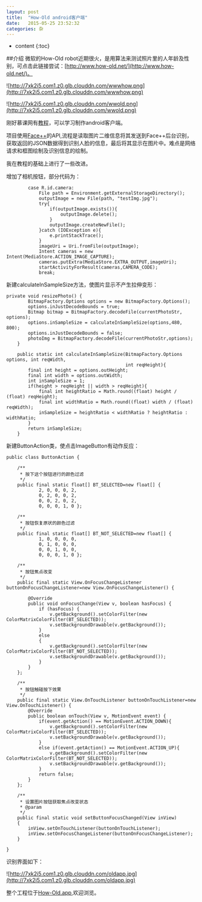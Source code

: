 ```yaml
---
layout: post
title:  "How-Old android客户端"
date:   2015-05-25 23:52:32
categories: 杂
---
```


* content
{:toc}


##介绍
微软的How-Old robot近期很火，是用算法来测试照片里的人年龄及性别，可点击此链接尝试：[http://www.how-old.net/](http://www.how-old.net/)。

![http://7xk2i5.com1.z0.glb.clouddn.com/wwwhow.png](http://7xk2i5.com1.z0.glb.clouddn.com/wwwhow.png)

![http://7xk2i5.com1.z0.glb.clouddn.com/wwold.png](http://7xk2i5.com1.z0.glb.clouddn.com/wwold.png)

刚好慕课网有[教程](http://www.imooc.com/learn/393)，可以学习制作android客户端。

项目使用[Face++](http://www.faceplusplus.com.cn/uc_home/)的API,流程是读取图片二维信息将其发送到Face++后台识别，获取返回的JSON数据得到识别人脸的信息，最后将其显示在图片中。难点是网络请求和框图绘制及识别信息的绘制。

我在教程的基础上进行了一些改进。

增加了相机按钮，部分代码为：


            case R.id.camera:
                File path = Environment.getExternalStorageDirectory();
                outputImage = new File(path, "testImg.jpg");
                try{
                    if(outputImage.exists()){
                        outputImage.delete();
                    }
                    outputImage.createNewFile();
                }catch (IOException e){
                    e.printStackTrace();
                }
                imageUri = Uri.fromFile(outputImage);
                Intent cameras = new Intent(MediaStore.ACTION_IMAGE_CAPTURE);
                cameras.putExtra(MediaStore.EXTRA_OUTPUT,imageUri);
                startActivityForResult(cameras,CAMERA_CODE);
                break;

新建calculateInSampleSize方法，使图片显示不产生拉伸变形：

	private void resizePhoto() {
	        BitmapFactory.Options options = new BitmapFactory.Options();
	        options.inJustDecodeBounds = true;
	        Bitmap bitmap = BitmapFactory.decodeFile(currentPhotoStr, options);
	        options.inSampleSize = calculateInSampleSize(options,480, 800);
	        options.inJustDecodeBounds = false;
	        photoImg = BitmapFactory.decodeFile(currentPhotoStr,options);
	    }
	
	    public static int calculateInSampleSize(BitmapFactory.Options options, int reqWidth,
	                                            int reqHeight){
	        final int height = options.outHeight;
	        final int width = options.outWidth;
	        int inSampleSize = 1;
	        if(height > reqHeight || width > reqHeight){
	            final int heightRatio = Math.round((float) height / (float) reqHeight);
	            final int widthRatio = Math.round((float) width / (float) reqWidth);
	            inSampleSize = heightRatio < widthRatio ? heightRatio : widthRatio;
	        }
	        return inSampleSize;
	    }



新建ButtonAction类，使点击ImageButton有动作反应：

	public class ButtonAction {
	
	    /**
	     * 按下这个按钮进行的颜色过滤
	     */
	    public final static float[] BT_SELECTED=new float[] {
	            2, 0, 0, 0, 2,
	            0, 2, 0, 0, 2,
	            0, 0, 2, 0, 2,
	            0, 0, 0, 1, 0 };
	
	    /**
	     * 按钮恢复原状的颜色过滤
	     */
	    public final static float[] BT_NOT_SELECTED=new float[] {
	            1, 0, 0, 0, 0,
	            0, 1, 0, 0, 0,
	            0, 0, 1, 0, 0,
	            0, 0, 0, 1, 0 };
	
	    /**
	     * 按钮焦点改变
	     */
	    public final static View.OnFocusChangeListener buttonOnFocusChangeListener=new View.OnFocusChangeListener() {
	
	        @Override
	        public void onFocusChange(View v, boolean hasFocus) {
	            if (hasFocus) {
	                v.getBackground().setColorFilter(new ColorMatrixColorFilter(BT_SELECTED));
	                v.setBackgroundDrawable(v.getBackground());
	            }
	            else
	            {
	                v.getBackground().setColorFilter(new ColorMatrixColorFilter(BT_NOT_SELECTED));
	                v.setBackgroundDrawable(v.getBackground());
	            }
	        }
	    };
	
	    /**
	     * 按钮触碰按下效果
	     */
	    public final static View.OnTouchListener buttonOnTouchListener=new View.OnTouchListener() {
	        @Override
	        public boolean onTouch(View v, MotionEvent event) {
	            if(event.getAction() == MotionEvent.ACTION_DOWN){
	                v.getBackground().setColorFilter(new ColorMatrixColorFilter(BT_SELECTED));
	                v.setBackgroundDrawable(v.getBackground());
	            }
	            else if(event.getAction() == MotionEvent.ACTION_UP){
	                v.getBackground().setColorFilter(new ColorMatrixColorFilter(BT_NOT_SELECTED));
	                v.setBackgroundDrawable(v.getBackground());
	            }
	            return false;
	        }
	    };
	
	    /**
	     * 设置图片按钮获取焦点改变状态
	     * @param
	     */
	    public final static void setButtonFocusChanged(View inView)
	    {
	        inView.setOnTouchListener(buttonOnTouchListener);
	        inView.setOnFocusChangeListener(buttonOnFocusChangeListener);
	    }
	
	}

识别界面如下：

![http://7xk2i5.com1.z0.glb.clouddn.com/oldapp.jpg](http://7xk2i5.com1.z0.glb.clouddn.com/oldapp.jpg)

整个工程位于[How-Old.app](https://github.com/newpunch/How-Old.app),欢迎浏览。